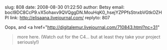 slug:    808
date:    2008-08-30 01:22:50
author:  Betsy
email:   bocl9DC8CcP9.vX5ohaxv9QVQggDN.MouHqK0_hsejYZPPfsStnxbVGtkOZHPI
link:     http://elisaana.livejournal.com/
replyto: 807

Oops, and <a href="http://digitalemur.livejournal.com/710843.html?nc=31"
>more here</a>.  (Watch out for the C4... but at least
they take your project seriously!)
